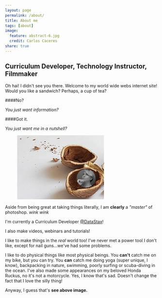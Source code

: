 ```yaml
---
layout: page
permalink: /about/
title: About me
tags: [about]
image:
  feature: abstract-6.jpg
  credit: Carlos Caceres
share: true
---
```



## Curriculum Developer, Technology Instructor, Filmmaker

Oh hai! I didn't see you there. Welcome to my world wide webs internet site! Would you like a sandwich? Perhaps, a cup of tea?

####No?

*You just want information?*

####Got it.

*You just want me in a nutshell?*


<figure>
<img src="/images/nutshell.jpg" alt="">
</figure>

Aside from being great at taking things literally, I am **clearly** a *"master"* of photoshop. *wink wink*

I'm currently a Curriculum Developer [@DataStax](http://datastax.com)!

I also make videos, webinars and tutorials!

I like to make things in the *real* world too! I've never met a power tool I don't like, except for nail guns...we've had some problems.

I like to do physical things like most physical beings. You **can't** catch me on my bike, but you can try. You **can** catch me doing yoga (super unique, I know), backpacking in nature, swimming, poorly surfing or scuba-diving in the ocean. I've also made some appearances on my beloved Honda Ruckus, no it's not a motorcycle. Yes, I know that's sad. Doesn't change the fact that I love the silly thing!

Anyway, I guess that's **see above image.**
